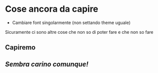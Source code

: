 # **Cose ancora da capire**
* Cambiare font singolarmente (non settando theme uguale)

Sicuramente ci sono altre cose che non so di poter fare e che non so fare

## **Capiremo**


## *Sembra carino comunque!* 



